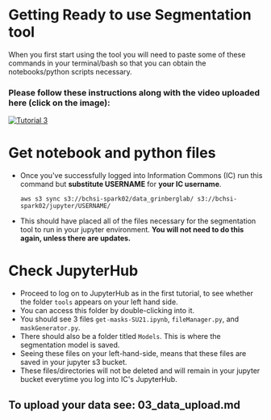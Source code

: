 # Getting Ready to use Segmentation tool

When you first start using the tool you will need to paste some of these commands in your terminal/bash so that you can obtain the notebooks/python scripts necessary.

### Please follow these instructions along with the video uploaded here (click on the image):

[![Tutorial 3](https://img.youtube.com/vi/73LvjtIDEWo/0.jpg)](https://youtu.be/73LvjtIDEWo)


# Get notebook and python files
  - Once you've successfully logged into Information Commons (IC) run this command but **substitute USERNAME** for **your IC username**.

    `aws s3 sync s3://bchsi-spark02/data_grinberglab/ s3://bchsi-spark02/jupyter/USERNAME/`
    
  - This should have placed all of the files necessary for the segmentation tool to run in your jupyter environment. **You will not need to do this again, unless there are updates.**
  
# Check JupyterHub
  - Proceed to log on to JupyterHub as in the first tutorial, to see whether the folder `tools` appears on your left hand side.
  - You can access this folder by double-clicking into it.
  - You should see 3 files `get-masks-SU21.ipynb`, `fileManager.py`, and `maskGenerator.py`.
  - There should also be a folder titled `Models`. This is where the segmentation model is saved.
  - Seeing these files on your left-hand-side, means that these files are saved in your jupyter s3 bucket. 
  - These files/directories will not be deleted and will remain in your jupyter bucket everytime you log into IC's JupyterHub. 

## To upload your data see: 03_data_upload.md
